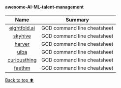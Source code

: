 #### awesome-AI-ML-talent-management
|  Name |  Summary | 
|:-:    |:-:       |  
|  [eightfold.ai](https://eightfold.ai/talent-intelligence-platform/) | GCD command line cheatsheet |
|  [skyhive](https://www.skyhive.io/en-ca/enterprise) | GCD command line cheatsheet |
|  [harver](https://harver.com/) | GCD command line cheatsheet |
|  [uiba](https://www.uiba.co/) | GCD command line cheatsheet |
|  [curiousthing](https://www.curiousthing.io/) | GCD command line cheatsheet |
|  [faethm](https://faethm.ai/platform) | GCD command line cheatsheet |

[Back to top :arrow_up:](#awesome-AI-ML-talent-management)
